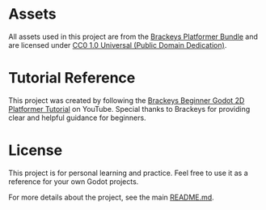 # Assets
All assets used in this project are from the [Brackeys Platformer Bundle](https://brackeysgames.itch.io/brackeys-platformer-bundle) and are licensed under [CC0 1.0 Universal (Public Domain Dedication)](https://creativecommons.org/publicdomain/zero/1.0/).

# Tutorial Reference
This project was created by following the [Brackeys Beginner Godot 2D Platformer Tutorial](https://www.youtube.com/watch?v=LOhfqjmasi0) on YouTube. Special thanks to Brackeys for providing clear and helpful guidance for beginners.

# License
This project is for personal learning and practice. Feel free to use it as a reference for your own Godot projects.

For more details about the project, see the main [README.md](../README.md).